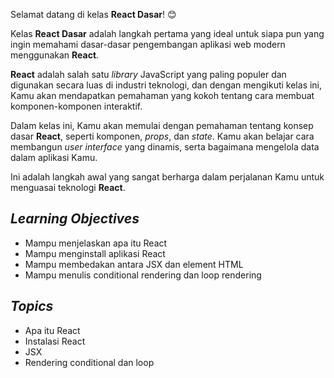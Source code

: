 Selamat datang di kelas **React Dasar**! 😊

Kelas **React Dasar** adalah langkah pertama yang ideal untuk siapa pun yang ingin memahami dasar-dasar pengembangan aplikasi web modern menggunakan **React**. 

**React** adalah salah satu _library_ JavaScript yang paling populer dan digunakan secara luas di industri teknologi, dan dengan mengikuti kelas ini, Kamu akan mendapatkan pemahaman yang kokoh tentang cara membuat komponen-komponen interaktif.

Dalam kelas ini, Kamu akan memulai dengan pemahaman tentang konsep dasar **React**, seperti komponen, _props_, dan _state_. Kamu akan belajar cara membangun _user interface_ yang dinamis, serta bagaimana mengelola data dalam aplikasi Kamu. 

Ini adalah langkah awal yang sangat berharga dalam perjalanan Kamu untuk menguasai teknologi **React**.



## _Learning Objectives_
- Mampu menjelaskan apa itu React
- Mampu menginstall aplikasi React
- Mampu membedakan antara JSX dan element HTML
- Mampu menulis conditional rendering dan loop rendering

## _Topics_
- Apa itu React
- Instalasi React
- JSX
- Rendering conditional dan loop